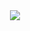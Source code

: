 <div align=center>
	<img src="https://capsule-render.vercel.app/api?type=waving&color=auto&height=200&section=header&text=Rok's%20Github!!&fontSize=90" />	
</div>
